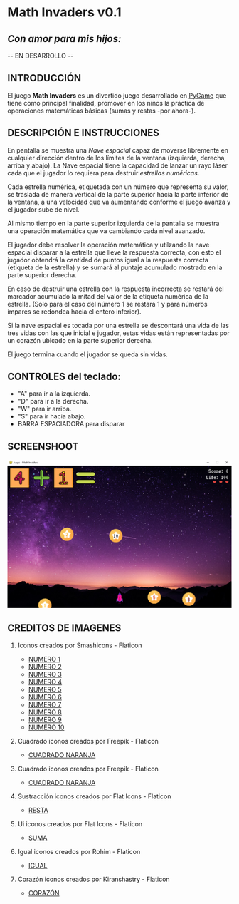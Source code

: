 # Math Invaders v0.1

## ***Con amor para mis hijos:***

-- EN DESARROLLO --


## **INTRODUCCIÓN**

El juego **Math Invaders** es un divertido juego desarrollado en [PyGame](https://www.pygame.org/) que tiene como principal finalidad, promover en los niños la práctica de operaciones matemáticas básicas (sumas y restas -por ahora-).

## **DESCRIPCIÓN E INSTRUCCIONES**

En pantalla se muestra una _Nave espacial_ capaz de moverse libremente en cualquier dirección dentro de los límites de la ventana (izquierda, derecha, arriba y abajo). La Nave espacial tiene la capacidad de lanzar un rayo láser cada que el jugador lo requiera para destruir _estrellas numéricas_.

Cada estrella numérica, etiquetada con un número que representa su valor, se traslada de manera vertical de la parte superior hacia la parte inferior de la ventana, a una velocidad que va aumentando conforme el juego avanza y el jugador sube de nivel.

Al mismo tiempo en la parte superior izquierda de la pantalla se muestra una operación matemática que va cambiando cada nivel avanzado.

El jugador debe resolver la operación matemática y utilzando la nave espacial disparar a la estrella que lleve la respuesta correcta, con esto el jugador obtendrá la cantidad de puntos igual a la respuesta correcta (etiqueta de la estrella) y se sumará al puntaje acumulado mostrado en la parte superior derecha.

En caso de destruir una estrella con la respuesta incorrecta se restará del marcador acumulado la mitad del valor de la etiqueta numérica de la estrella. (Solo para el caso del número 1 se restará 1 y para números impares se redondea hacia el entero inferior).

Si la nave espacial es tocada por una estrella se descontará una vida de las tres vidas con las que inicial e jugador, estas vidas están representadas por un corazón ubicado en la parte superior derecha.

El juego termina cuando el jugador se queda sin vidas.

## **CONTROLES del teclado:** 
   * "A" para ir a la izquierda.
   * "D" para ir a la derecha.
   * "W" para ir arriba.
   * "S" para ir hacia abajo.
   * BARRA ESPACIADORA para disparar

## **SCREENSHOOT**
![Screenshot](/images/Screenshot%202023-09-29%20123631.png)

## **CREDITOS DE IMAGENES**
1. Iconos creados por Smashicons - Flaticon
   * [NUMERO 1](https://www.flaticon.es/iconos-gratis/numero-1)
   * [NUMERO 2](https://www.flaticon.es/iconos-gratis/numero-2)
   * [NUMERO 3](https://www.flaticon.es/iconos-gratis/numero-3)
   * [NUMERO 4](https://www.flaticon.es/iconos-gratis/numero-4)
   * [NUMERO 5](https://www.flaticon.es/iconos-gratis/numero-5)
   * [NUMERO 6](https://www.flaticon.es/iconos-gratis/numero-6)
   * [NUMERO 7](https://www.flaticon.es/iconos-gratis/numero-7)
   * [NUMERO 8](https://www.flaticon.es/iconos-gratis/numero-8)
   * [NUMERO 9](https://www.flaticon.es/iconos-gratis/numero-9)
   * [NUMERO 10](https://www.flaticon.es/iconos-gratis/numero-10)
     
2. Cuadrado iconos creados por Freepik - Flaticon
   * [CUADRADO NARANJA](https://www.flaticon.es/iconos-gratis/cuadrado)
     
4. Cuadrado iconos creados por Freepik - Flaticon
   * [CUADRADO NARANJA](https://www.flaticon.es/iconos-gratis/cuadrado)
   
5. Sustracción iconos creados por Flat Icons - Flaticon
   * [RESTA](https://www.flaticon.es/iconos-gratis/sustraccion)
     
6. Ui iconos creados por Flat Icons - Flaticon
   * [SUMA](https://www.flaticon.es/iconos-gratis/ui)
     
7. Igual iconos creados por Rohim - Flaticon
   * [IGUAL](https://www.flaticon.es/iconos-gratis/igual)

8. Corazón iconos creados por Kiranshastry - Flaticon
   * [CORAZÓN](https://www.flaticon.es/iconos-gratis/corazon)

